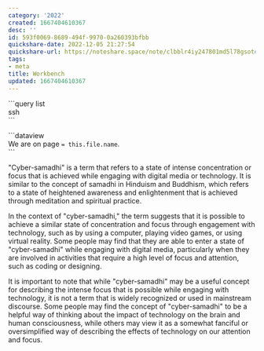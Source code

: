 ```yaml
---
category: '2022'
created: 1667404610367
desc: ''
id: 593f0069-8689-494f-9970-0a260393bfbb
quickshare-date: 2022-12-05 21:27:54
quickshare-url: https://noteshare.space/note/clbblr4iy247801md5l78gsot#VFz/ajigb1j7nGlx/KKYJBFUn943VvRugdJd210dPQ4
tags:
- meta
title: Workbench
updated: 1667404610367
---
```

   
\```query list   
ssh   
\```   
   
\```dataview   
We are on page `= this.file.name`.   
\```   
   
"Cyber-samadhi" is a term that refers to a state of intense concentration or focus that is achieved while engaging with digital media or technology. It is similar to the concept of samadhi in Hinduism and Buddhism, which refers to a state of heightened awareness and enlightenment that is achieved through meditation and spiritual practice.   
   
In the context of "cyber-samadhi," the term suggests that it is possible to achieve a similar state of concentration and focus through engagement with technology, such as by using a computer, playing video games, or using virtual reality. Some people may find that they are able to enter a state of "cyber-samadhi" while engaging with digital media, particularly when they are involved in activities that require a high level of focus and attention, such as coding or designing.   
   
It is important to note that while "cyber-samadhi" may be a useful concept for describing the intense focus that is possible while engaging with technology, it is not a term that is widely recognized or used in mainstream discourse. Some people may find the concept of "cyber-samadhi" to be a helpful way of thinking about the impact of technology on the brain and human consciousness, while others may view it as a somewhat fanciful or oversimplified way of describing the effects of technology on our attention and focus.